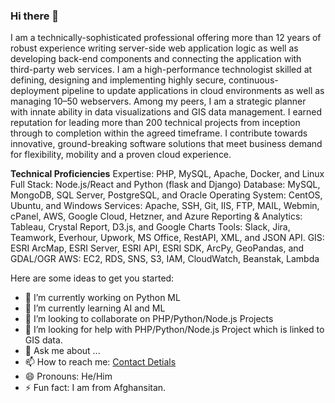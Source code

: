 ### Hi there 👋

I am a technically-sophisticated professional offering more than 12 years of robust experience writing server-side web application logic as well as developing back-end components and connecting the application with third-party web services. I am a high-performance technologist skilled at defining, designing and implementing highly secure, continuous-deployment pipeline to update applications in cloud environments as well as managing 10–50 webservers. Among my peers, I am a strategic planner with innate ability in data visualizations and GIS data management. I earned reputation for leading more than 200 technical projects from inception through to completion within the agreed timeframe. I contribute towards innovative, ground-breaking software solutions that meet business demand for flexibility, mobility and a proven cloud experience.

**Technical Proficiencies**
Expertise: PHP, MySQL, Apache, Docker, and Linux
Full Stack: Node.js/React and Python (flask and Django)
Database: MySQL, MongoDB, SQL Server, PostgreSQL, and Oracle
Operating System: CentOS, Ubuntu, and Windows
Services: Apache, SSH, Git, IIS, FTP, MAIL, Webmin, cPanel, AWS, Google Cloud, Hetzner, and Azure
Reporting & Analytics: Tableau, Crystal Report, D3.js, and Google Charts
Tools: Slack, Jira, Teamwork, Everhour, Upwork, MS Office, RestAPI, XML, and JSON API.
GIS: ESRI ArcMap, ESRI Server, ESRI API, ESRI SDK, ArcPy, GeoPandas, and GDAL/OGR
AWS: EC2, RDS, SNS, S3, IAM, CloudWatch, Beanstak, Lambda 

Here are some ideas to get you started:

- 🔭 I’m currently working on Python ML
- 🌱 I’m currently learning AI and ML
- 👯 I’m looking to collaborate on PHP/Python/Node.js Projects
- 🤔 I’m looking for help with PHP/Python/Node.js Project which is linked to GIS data.
- 💬 Ask me about ...
- 📫 How to reach me: [Contact Detials](https://nasersobhan.com/contact-me-for-hiring)
- 😄 Pronouns: He/Him
- ⚡ Fun fact: I am from Afghansitan.

